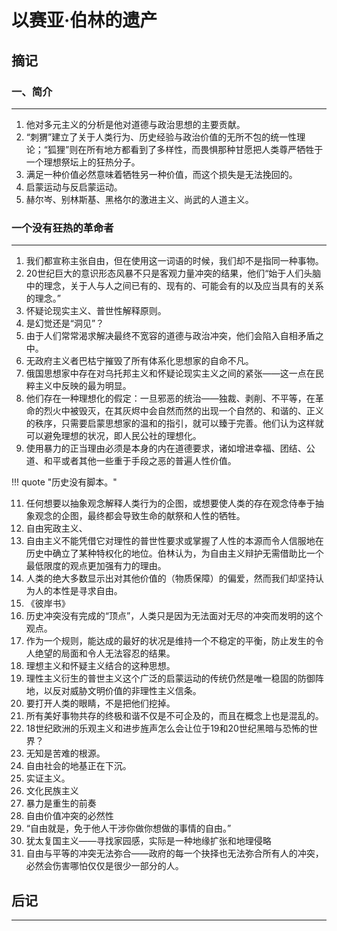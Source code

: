 # 以赛亚·伯林的遗产


## 摘记


### 一、简介
----- 
1. 他对多元主义的分析是他对道德与政治思想的主要贡献。
2. “刺猬”建立了关于人类行为、历史经验与政治价值的无所不包的统一性理论；“狐狸”则在所有地方都看到了多样性，而畏惧那种甘愿把人类尊严牺牲于一个理想祭坛上的狂热分子。
3. 满足一种价值必然意味着牺牲另一种价值，而这个损失是无法挽回的。
4. 启蒙运动与反启蒙运动。
5. 赫尔岑、别林斯基、黑格尔的激进主义、尚武的人道主义。


### 一个没有狂热的革命者
-----

1. 我们都宣称主张自由，但在使用这一词语的时候，我们却不是指同一种事物。
2. 20世纪巨大的意识形态风暴不只是客观力量冲突的结果，他们“始于人们头脑中的理念，关于人与人之间已有的、现有的、可能会有的以及应当具有的关系的理念。”
3. 怀疑论现实主义、普世性解释原则。
4. 是幻觉还是“洞见”？
5. 由于人们常常渴求解决最终不宽容的道德与政治冲突，他们会陷入自相矛盾之中。
6. 无政府主义者巴枯宁摧毁了所有体系化思想家的自命不凡。
7. 俄国思想家中存在对乌托邦主义和怀疑论现实主义之间的紧张——这一点在民粹主义中反映的最为明显。
8. 他们存在一种理想化的假定：一旦邪恶的统治——独裁、剥削、不平等，在革命的烈火中被毁灭，在其灰烬中会自然而然的出现一个自然的、和谐的、正义的秩序，只需要启蒙思想家的温和的指引，就可以臻于完善。他们认为这样就可以避免理想的状况，即人民公社的理想化。
9. 使用暴力的正当理由必须是本身的内在道德要求，诸如增进幸福、团结、公道、和平或者其他一些重于手段之恶的普遍人性价值。

!!! quote "历史没有脚本。"

11. 任何想要以抽象观念解释人类行为的企图，或想要使人类的存在观念侍奉于抽象观念的企图，最终都会导致生命的献祭和人性的牺牲。
13. 自由宪政主义、
14. 自由主义不能凭借它对理性的普世性要求或掌握了人性的本源而令人信服地在历史中确立了某种特权化的地位。伯林认为，为自由主义辩护无需借助比一个最低限度的观点更加强有力的理由。
15. 人类的绝大多数显示出对其他价值的（物质保障）的偏爱，然而我们却坚持认为人的本性是寻求自由。
16. 《彼岸书》
17. 历史冲突没有完成的“顶点”，人类只是因为无法面对无尽的冲突而发明的这个观点。
18. 作为一个规则，能达成的最好的状况是维持一个不稳定的平衡，防止发生的令人绝望的局面和令人无法容忍的结果。
19. 理想主义和怀疑主义结合的这种思想。
20. 理性主义衍生的普世主义这个广泛的启蒙运动的传统仍然是唯一稳固的防御阵地，以反对威胁文明价值的非理性主义信条。
21. 要打开人类的眼睛，不是把他们挖掉。
22. 所有美好事物共存的终极和谐不仅是不可企及的，而且在概念上也是混乱的。
23. 18世纪欧洲的乐观主义和进步旌声怎么会让位于19和20世纪黑暗与恐怖的世界？
24. 无知是苦难的根源。
25. 自由社会的地基正在下沉。
26. 实证主义。
27. 文化民族主义
28. 暴力是重生的前奏
29. 自由价值冲突的必然性
30. “自由就是，免于他人干涉你做你想做的事情的自由。”
31. 犹太复国主义——寻找家园感，实际是一种地缘扩张和地理侵略
32. 自由与平等的冲突无法弥合——政府的每一个抉择也无法弥合所有人的冲突，必然会伤害哪怕仅仅是很少一部分的人。

## 后记
-----